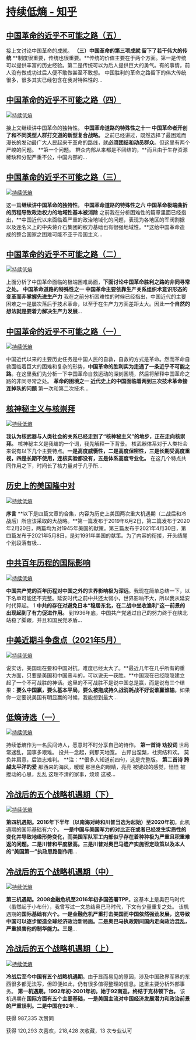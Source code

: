 # [持续低熵 - 知乎](https://www.zhihu.com/people/chang-shou-92/posts)

## [中国革命的近乎不可能之路（五）](https://zhuanlan.zhihu.com/p/427628831)

接上文讨论中国革命的成就。 **（三）中国革命的第三项成就 留下了若干伟大的传统** **制度很重要，传统也很重要。**传统的价值主要在于两个方面。第一是传统可以提供丰富的历史经验。第二是传统可以为后人提供巨大的勇气。有的事情，前人没有做成功过后人便不敢做甚至不敢想。 中国胜利的革命之路留下的伟大传统很多，很多其实已经包含在我对特殊性的…

## [中国革命的近乎不可能之路（四）](https://zhuanlan.zhihu.com/p/427352710)

[![持续低熵](https://pic1.zhimg.com/v2-1ce2852a6757c7770e0d8e1aed87dfe8_xs.jpg)](https://www.zhihu.com/people/chang-shou-92)

接上文继续讲中国革命的独特性。 **中国革命道路的特殊性之十一 中国革命者开创了和不同类型人群打交道的新型复合战略。** 之前已经讲过，既然选择了最困难而漫长的发动最广大人民起来干革命的路线，就**必须团结和动员群众**。但这里有两个严峻的问题。 **第一个问题。 群众内部从来都是不团结的，**而且由于生存资源稀缺和分配严重不公，中国内部的…

## [中国革命的近乎不可能之路（三）](https://zhuanlan.zhihu.com/p/426510887)

[![持续低熵](https://pic1.zhimg.com/v2-1ce2852a6757c7770e0d8e1aed87dfe8_xs.jpg)](https://www.zhihu.com/people/chang-shou-92)

这一篇**继续讲中国革命的独特性**。 **中国革命道路的特殊性之六 中国革命极端曲折的历程导致政治权力的地域性基本被消除** 之前我在分析困难性的篇章里面已经指出，**中国近代以来面临着严重的政治地域化的问题，表现为各地区的军阀割据以及连名义上的中央蒋介石集团的权力基础也有很强地域性。**这给中国革命造成的整合国家之困难可能不亚于帝国主义…

## [中国革命的近乎不可能之路（二）](https://zhuanlan.zhihu.com/p/426085204)

[![持续低熵](https://pic1.zhimg.com/v2-1ce2852a6757c7770e0d8e1aed87dfe8_xs.jpg)](https://www.zhihu.com/people/chang-shou-92)

上面分析了中国革命面临的极端困难局面，**下面讨论中国革命胜利之路的非同寻常之处。** **中国革命道路的特殊性之一 中国革命主要依靠生产关系组织术意识形态的变革而非掌握先进生产力** 我在之前分析困难性的时候已经指出，中国近代的主要困难之一是屡次落后于技术革命，以至于在生产力方面差距太大。因此**一个自然的想法就是要着力解决生产力发展**…

## [中国革命的近乎不可能之路（一）](https://zhuanlan.zhihu.com/p/425720575)

[![持续低熵](https://pic1.zhimg.com/v2-1ce2852a6757c7770e0d8e1aed87dfe8_xs.jpg)](https://www.zhihu.com/people/chang-shou-92)

中国近代以来的主要历史任务是中国人民的自救，自救的方式是革命。然而革命自救面临着巨大的困难和复杂的形势，**中国革命的胜利实为走通了一条近乎不可能之路**。在这里我们先分析一下中国革命自救运动的深刻困境，然后将解释中国革命之路的非同寻常之处。 **革命的困境之一 近代史上的中国面临着两到三次技术革命接连掉队的问题** 第一次和第二次技术…

## [核神秘主义与核崇拜](https://zhuanlan.zhihu.com/p/412044481)

[![持续低熵](https://pic1.zhimg.com/v2-1ce2852a6757c7770e0d8e1aed87dfe8_xs.jpg)](https://www.zhihu.com/people/chang-shou-92)

**我认为核武器与人类社会的关系已经走到了“核神秘主义”的地步，正在走向核崇拜。** 核神秘主义是我编的一个词，我先解释一下背景。 核武器体系对于人类社会来说有以下几个主要特点。**一是高度威慑性，二是高度保密性，三是长期受高度重视，四是长期不使用，连核实验都没有，五是体系高度专业化。** 在这几个特点共同作用之下，时间长了核力量对于几乎所…

## [历史上的美国隆中对](https://zhuanlan.zhihu.com/p/393107855)

[![持续低熵](https://pic1.zhimg.com/v2-1ce2852a6757c7770e0d8e1aed87dfe8_xs.jpg)](https://www.zhihu.com/people/chang-shou-92)

**序言** **以下是四篇文章的合集，内容为历史上美国两次重大机遇期（二战后和冷战后）所应该采取的大战略。**第一篇发布于2019年6月2日，第二篇发布于2020年2月20日，两篇均为对1945年美国的献策。第三篇发布于2021年4月30日，第四篇发布于2021年5月8日，是对1991年美国的献策。为了内容的衔接，开头结尾个别段落有极…

## [中共百年历程的国际影响](https://zhuanlan.zhihu.com/p/386215381)

[![持续低熵](https://pic1.zhimg.com/v2-1ce2852a6757c7770e0d8e1aed87dfe8_xs.jpg)](https://www.zhihu.com/people/chang-shou-92)

**中国共产党的百年历程对中国之外的世界影响极为深远**。我现在简单总结一下，以下名单可能还不完整。延安时代之前中共还太弱小，世界影响不大，所以我从延安时代算起。 1 **中共的存在对避免日本“稳居东北，在二战中坐收渔利”这一前景的出现起到了有力促进作用。** 到1936年底，中国共产党通过自己的努力终于在陕北站稳了脚跟，并且和国民党矛盾…

## [中美近期斗争盘点（2021年5月）](https://zhuanlan.zhihu.com/p/376187704)

[![持续低熵](https://pic1.zhimg.com/v2-1ce2852a6757c7770e0d8e1aed87dfe8_xs.jpg)](https://www.zhihu.com/people/chang-shou-92)

说实话，美国现在要和中国对抗，难度已经太大了。**最近几年在几乎所有的重大方面，只要是美国和中国恶斗的，可以说无一获胜。**中国现在已经隐隐建立起了一个不可战胜的神话。这里的不可战胜不是说中国总是赢，而是说有三个结果：**要么中国赢，要么基本平局，要么被拖成持久战消耗战不好说谁赢谁输**。如果你一定要说美国有明显赢的时候，我能想到最大…

## [低熵诗选（一）](https://zhuanlan.zhihu.com/p/372653895)

[![持续低熵](https://pic1.zhimg.com/v2-1ce2852a6757c7770e0d8e1aed87dfe8_xs.jpg)](https://www.zhihu.com/people/chang-shou-92)

持续低熵作为一名民间诗人，愿意时不时分享自己的诗作。 **第一首诗** **劝投词** 世局常迷乱，国事多艰难。 投共一念起，刹那天地宽。 古邦出涅槃，社资结和欢。 莫负并肩意，后浪志难判。 **注：**很多人知道前四句，这是完整版。 **第二首诗** **跨越太平洋的爱** 那西来的海风，暖暖 那黑色的眼睛，亮亮 被键政的感觉，怪怪 被搅动的心思，乱乱 这理不清的家事，烦烦 这被…

## [冷战后的五个战略机遇期（下）](https://zhuanlan.zhihu.com/p/166091232)

[![持续低熵](https://pic1.zhimg.com/v2-1ce2852a6757c7770e0d8e1aed87dfe8_xs.jpg)](https://www.zhihu.com/people/chang-shou-92)

**第四机遇期。2016年下半年（以南海对峙和川普当选为起始）至2020年初**。此机遇期的国际基础有六个。 **一是中国与美国军力的对比正在或者已经发生实质性的变化并导致地缘形势变化，而美国军队军工内部似乎存在着种种极为严重且积重难返的问题。二是川普和平度极高。三是川普对奥巴马遗产实施否定政策以及本人的“美国第一”执政思路副作用**…

## [冷战后的五个战略机遇期（中）](https://zhuanlan.zhihu.com/p/165758091)

[![持续低熵](https://pic1.zhimg.com/v2-1ce2852a6757c7770e0d8e1aed87dfe8_xs.jpg)](https://www.zhihu.com/people/chang-shou-92)

**第三机遇期。2008金融危机至2016年初多国签署TPP**。这基本上是奥巴马时代（虽然起于小布什），我曾写过一文总结奥巴马时代，下文有少量重复之处。 该机遇期的**国际基础有六个。一是金融危机严重打击美国而中国依然强劲发展，这导致中国可以逐步塑造全球经济政治新局面。二是奥巴马执政期间国内走向政治混乱，严重损害他的制华能力。三是**…

## [冷战后的五个战略机遇期（上）](https://zhuanlan.zhihu.com/p/165533279)

[![持续低熵](https://pic1.zhimg.com/v2-1ce2852a6757c7770e0d8e1aed87dfe8_xs.jpg)](https://www.zhihu.com/people/chang-shou-92)

**冷战后至今中国有五个战略机遇期**。由于显而易见的原因，涉及中国政界军界的东西很多都无法写，但即便如此，仍有很多值得整理的信息。这里主要分析外部事务。 **第一机遇期。1992年初-2001年初。始于92南巡，终结于克林顿下台。** 该机遇期在**国际方面有五个主要基础，一是美国主流对中国经济发展潜力和政治前景的严重误判。二是中国在92年**…



获得 987,335 次赞同

获得 120,293 次喜欢，218,428 次收藏，13 次专业认可
